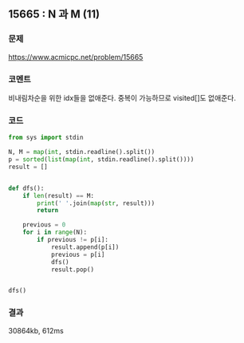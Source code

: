 ## 15665 : N 과 M (11)
### 문제
https://www.acmicpc.net/problem/15665
### 코멘트
비내림차순을 위한 idx들을 없애준다.
중복이 가능하므로 visited[]도 없애준다.


### 코드
```python
from sys import stdin

N, M = map(int, stdin.readline().split())
p = sorted(list(map(int, stdin.readline().split())))
result = []


def dfs():
    if len(result) == M:
        print(' '.join(map(str, result)))
        return

    previous = 0
    for i in range(N):
        if previous != p[i]:
            result.append(p[i])
            previous = p[i]
            dfs()
            result.pop()


dfs()
```

### 결과
30864kb, 612ms
